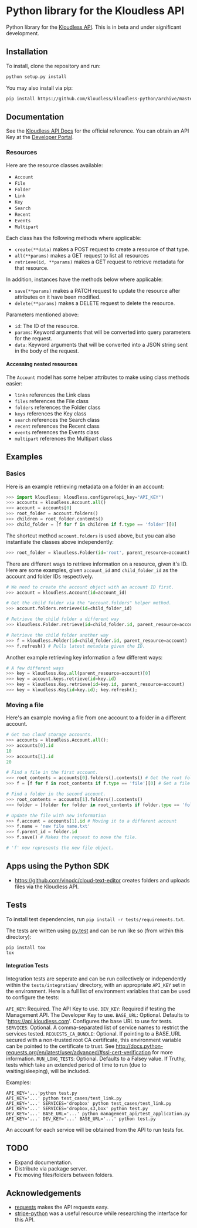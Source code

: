 Python library for the Kloudless API
=====================================

Python library for the [Kloudless API](https://developers.kloudless.com).
This is in beta and under significant development.

## Installation

To install, clone the repository and run:

```bash
python setup.py install
```

You may also install via pip:

```bash
pip install https://github.com/kloudless/kloudless-python/archive/master.zip
```

## Documentation

See the [Kloudless API Docs](https://developers.kloudless.com/docs) for the official reference.
You can obtain an API Key at the [Developer Portal](https://developers.kloudless.com).

### Resources

Here are the resource classes available:

* `Account`
* `File`
* `Folder`
* `Link`
* `Key`
* `Search`
* `Recent`
* `Events`
* `Multipart`

Each class has the following methods where applicable:

* `create(**data)` makes a POST request to create a resource of that type.
* `all(**params)` makes a GET request to list all resources
* `retrieve(id, **params)` makes a GET request to retrieve metadata for that resource.

In addition, instances have the methods below where applicable:

* `save(**params)` makes a PATCH request to update the resource after attributes on it
  have been modified.
* `delete(**params)` makes a DELETE request to delete the resource.

Parameters mentioned above:

* `id`: The ID of the resource.
* `params`: Keyword arguments that will be converted into query parameters for the request.
* `data`: Keyword arguments that will be converted into a JSON string sent in the body of the request.

#### Accessing nested resources

The `Account` model has some helper attributes to make using class methods easier:

* `links` references the Link class
* `files` references the File class
* `folders` references the Folder class
* `keys` references the Key class
* `search` references the Search class
* `recent` references the Recent class
* `events` references the Events class
* `multipart` references the Multipart class

## Examples

### Basics

Here is an example retrieving metadata on a folder in an account:

```python
>>> import kloudless; kloudless.configure(api_key="API_KEY")
>>> accounts = kloudless.Account.all()
>>> account = accounts[0]
>>> root_folder = account.folders()
>>> children = root_folder.contents()
>>> child_folder = [f for f in children if f.type == 'folder'][0]
```

The shortcut method `account.folders` is used above,
but you can also instantiate the classes above independently:

```python
>>> root_folder = kloudless.Folder(id='root', parent_resource=account)
```

There are different ways to retrieve information on a resource, given it's ID.
Here are some examples, given `account_id` and `child_folder_id` as the account and
folder IDs respectively.

```python
# We need to create the account object with an account ID first.
>>> account = kloudless.Account(id=account_id)

# Get the child folder via the "account.folders" helper method.
>>> account.folders.retrieve(id=child_folder_id)

# Retrieve the child folder a different way
>>> kloudless.Folder.retrieve(id=child_folder.id, parent_resource=account)

# Retrieve the child folder another way
>>> f = kloudless.Folder(id=child_folder.id, parent_resource=account)
>>> f.refresh() # Pulls latest metadata given the ID.
```

Another example retrieving key information a few different ways:

```python
# A few different ways
>>> key = kloudless.Key.all(parent_resource=account)[0]
>>> key = account.keys.retrieve(id=key.id)
>>> key = kloudless.Key.retrieve(id=key.id, parent_resource=account)
>>> key = kloudless.Key(id=key.id); key.refresh();
```

### Moving a file

Here's an example moving a file from one account to a folder in a different account.

```python
# Get two cloud storage accounts.
>>> accounts = kloudless.Account.all();
>>> accounts[0].id
10
>>> accounts[1].id
20

# Find a file in the first account.
>>> root_contents = accounts[0].folders().contents() # Get the root folder contents
>>> f = [f for f in root_contents if f.type == 'file'][0] # Get a file

# Find a folder in the second account.
>>> root_contents = accounts[1].folders().contents()
>>> folder = [folder for folder in root_contents if folder.type == 'folder'][0]

# Update the file with new information
>>> f.account = accounts[1].id # Moving it to a different account
>>> f.name = 'new file name.txt'
>>> f.parent_id = folder.id
>>> f.save() # Makes the request to move the file.

# 'f' now represents the new file object.
```

## Apps using the Python SDK

* https://github.com/vinodc/cloud-text-editor creates folders and uploads files via the Kloudless API.

## Tests
To install test dependencies, run `pip install -r tests/requirements.txt`.

The tests are written using [py.test](http://pytest.org) and can be run like so
(from within this directory):
```shell
pip install tox
tox
```
#### Integration Tests

Integration tests are seperate and can be run collectively or independently
within the `tests/integration/` directory, with an appropriate `API_KEY` set
in the environment. Here is a full list of environment variables that can
be used to configure the tests:

`API_KEY`: Required. The API Key to use.
`DEV_KEY`: Required if testing the Management API. The Developer Key to use.
`BASE_URL`: Optional. Defaults to 'https://api.kloudless.com'. Configures the
    base URL to use for tests.
`SERVICES`: Optional. A comma-separated list of service names to restrict the
    services tested.
`REQUESTS_CA_BUNDLE`: Optional. If pointing to a BASE_URL secured with a
    non-trusted root CA certificate, this environment variable can be pointed
    to the certificate to trust.
    See http://docs.python-requests.org/en/latest/user/advanced/#ssl-cert-verification
    for more information.
`RUN_LONG_TESTS`: Optional. Defaults to a Falsey value. If Truthy, tests which
    take an extended period of time to run (due to waiting/sleeping), will be
    included.

Examples:

```shell
API_KEY='...'python test.py
API_KEY='...' python test_cases/test_link.py
API_KEY='...' SERVICES='dropbox' python test_cases/test_link.py
API_KEY='...' SERVICES='dropbox,s3,box' python test.py
DEV_KEY='...' BASE_URL='...' python management_api/test_application.py
API_KEY='...' DEV_KEY='...' BASE_URL='...' python test.py
```

An account for each service will be obtained from the API to run tests for.

## TODO

* Expand documentation.
* Distribute via package server.
* Fix moving files/folders between folders.

## Acknowledgements

* [requests](https://github.com/kennethreitz/requests) makes the API requests easy.
* [stripe-python](https://github.com/stripe/stripe-python) was a useful resource while researching the interface for this API.
